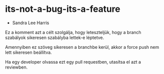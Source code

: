 # its-not-a-bug-its-a-feature
- Sandra Lee Harris

Ez a komment azt a célt szolgálja, hogy leteszteljük, hogy a branch szabályok
sikeresen szabályba lettek-e léptetve.

Amennyiben ez szöveg sikeresen a branchbe kerül, akkor a force push nem lett
sikeresen beállítva.

Ha egy developer olvassa ezt egy pull requestben, utasítsa el azt a reviewben.
